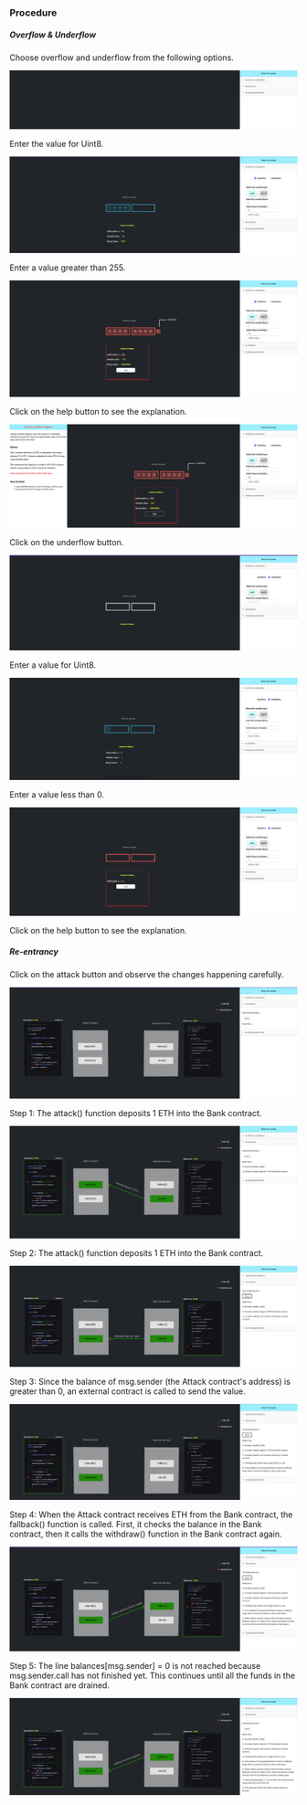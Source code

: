### Procedure
<h5>Overflow & Underflow</h5>
<p>Choose overflow and underflow from the following options.</p>
<div><img src="./images/mainpage.png" alt="overflow-underflow"></div>

<p>Enter the value for Uint8.</p>
<div><img src="./images/value.png" alt="overflow-underflow"></div>
<p>Enter a value greater than 255.</p>
<div><img src="./images/overflowed.png" alt="overflow-underflow"></div>
<p>Click on the help button to see the explanation.</p>
<div><img src="./images/help.png" alt="overflow-underflow"></div>
<p>Click on the underflow button.</p>
<div><img src="./images/underflow.png" alt="overflow-underflow"></div>
<p>Enter a value for Uint8.</p>
<div><img src="./images/valueunder.png" alt="overflow-underflow"></div>
<p>Enter a value less than 0.</p>
<div><img src="./images/errorunder.png" alt="overflow-underflow"></div>
<p>Click on the help button to see the explanation.</p>

<h5>Re-entrancy</h5>
<p>Click on the attack button and observe the changes happening carefully.</p>
<div><img src="./images/reentry.png" alt="re-entrancy"></div>
<p>Step 1: The attack() function deposits 1 ETH into the Bank contract.</p>
<div><img src="./images/step1.png" alt="re-entrancy"></div>
<p>Step 2: The attack() function deposits 1 ETH into the Bank contract.</p>
<div><img src="./images/step2.png" alt="re-entrancy"></div>
<p>Step 3: Since the balance of msg.sender (the Attack contract's address) is greater than 0, an external contract is called to send the value.</p>
<div><img src="./images/step3.png" alt="re-entrancy"></div>
<p>Step 4: When the Attack contract receives ETH from the Bank contract, the fallback() function is called. First, it checks the balance in the Bank contract, then it calls the withdraw() function in the Bank contract again.</p>
<div><img src="./images/step4.png" alt="re-entrancy"></div>
<p>Step 5: The line balances[msg.sender] = 0 is not reached because msg.sender.call has not finished yet. This continues until all the funds in the Bank contract are drained.</p>
<div><img src="./images/step5.png" alt="re-entrancy"></div>
<!-- <p>Step 6</p>
<div><img src="./images/step6.png" alt="re-entrancy"></div> -->